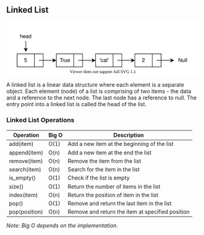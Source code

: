 ## Linked List

<img src="./linked_list.svg"><br/>

A linked list is a linear data structure where each element is a separate object. Each element (node) of a list is comprising of two items - the data and a reference to the next node. The last node has a reference to null. The entry point into a linked list is called the head of the list.


### Linked List Operations

| Operation    | Big O | Description                                           |
| ------------ | ----- | ----------------------------------------------------- |
| add(item)    | O(1)  | Add a new item at the beginning of the list           |
| append(item) | O(n)  | Add a new item at the end the list                    |
| remove(item) | O(n)  | Remove the item from the list                         |
| search(item) | O(n)  | Search for the item in the list                       |
| is_empty()   | O(1)  | Check if the list is empty                            |
| size()       | O(1)  | Return the number of items in the list                |
| index(item)  | O(n)  | Return the position of item in the list               |
| pop()        | O(1)  | Remove and return the last item in the list           |
| pop(position)| O(n)  | Remove and return the item at specified position      |

*Note: Big O depends on the implementation.*
